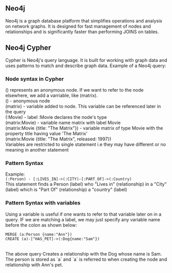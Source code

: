 ## Neo4j 

Neo4j is a graph database platform that simplifies operations and analysis on network graphs. It is designed for fast management of nodes and relationships and is significantly faster than performing JOINS on tables. 

## Neo4j Cypher

Cypher is Neo4j's query language. It is built for working with graph data and uses patterns to match and describe graph data. Example of a Neo4j query:

### Node syntax in Cypher

() represents an anonymous node. If we want to refer to the node elsewhere, we add a varriable, like (matrix). 
<br>
() - anonymous node
<br>
(matrix) - variable added to node. This variable can be referenced later in the query
<br>
(:Movie) - label :Movie declares the node's type
<br>
(matrix:Movie) - variable name matrix with label Movie
<br>
(matrix:Movie {title: "The Matrix"}) - variable matrix of type Movie with the property title having value 'The Matrix'
<br>
(matrix:Movie {title: "The Matrix", released: 1997})
<br>
Variables are restricted to single statement i.e they may have different or no meaning in another statement

### Pattern Syntax

Example:
<br>
`(:Person) - [:LIVES_IN]->(:CITY)-[:PART_OF]->(:Country)` 
<br>
This statement finds a Person (label) who "Lives in" (relationship) in a "City" (label) which is "Part Of" (relationship) a "country" (label)

### Pattern Syntax with variables

Using a variable is useful if one wants to refer to that variable later on in a query. IF we are matching a label, we may just specify any variable name before the colon as shown below:

```
MERGE (a:Person {name:"Ann"})
CREATE (a)-["HAS_PET]->(:Dog{name:"Sam"})
```
<br>
The above query Creates a relationship with the Dog whose name is Sam. The person is stored as `a` and `a` is referred to when creating the node and relationship with Ann's pet.